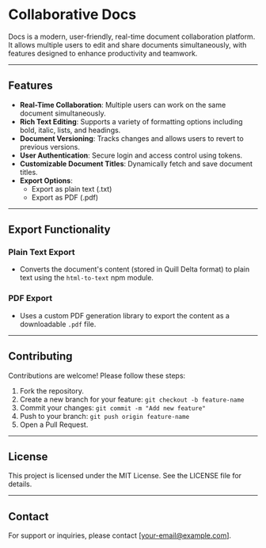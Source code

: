# Collaborative Docs

Docs is a modern, user-friendly, real-time document collaboration platform. It allows multiple users to edit and share documents simultaneously, with features designed to enhance productivity and teamwork.

---

## Features

- **Real-Time Collaboration**: Multiple users can work on the same document simultaneously.
- **Rich Text Editing**: Supports a variety of formatting options including bold, italic, lists, and headings.
- **Document Versioning**: Tracks changes and allows users to revert to previous versions.
- **User Authentication**: Secure login and access control using tokens.
- **Customizable Document Titles**: Dynamically fetch and save document titles.
- **Export Options**:
  - Export as plain text (.txt)
  - Export as PDF (.pdf)

---

## Export Functionality

### Plain Text Export

- Converts the document's content (stored in Quill Delta format) to plain text using the `html-to-text` npm module.

### PDF Export

- Uses a custom PDF generation library to export the content as a downloadable `.pdf` file.

---


## Contributing

Contributions are welcome! Please follow these steps:

1. Fork the repository.
2. Create a new branch for your feature: `git checkout -b feature-name`
3. Commit your changes: `git commit -m "Add new feature"`
4. Push to your branch: `git push origin feature-name`
5. Open a Pull Request.

---

## License

This project is licensed under the MIT License. See the LICENSE file for details.

---

## Contact

For support or inquiries, please contact [your-email@example.com].
